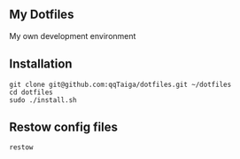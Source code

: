 ## My Dotfiles
My own development environment

## Installation

    git clone git@github.com:qqTaiga/dotfiles.git ~/dotfiles
    cd dotfiles
    sudo ./install.sh

## Restow config files

    restow
